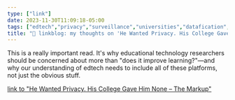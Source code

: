```yaml
---
type: ["link"]
date: 2023-11-30T11:09:18-05:00
tags: ["edtech","privacy","surveillance","universities","datafication","Fight for the Future","Canvas","Kyle Jones"]
title: "🔗 linkblog: my thoughts on 'He Wanted Privacy. His College Gave Him None – The Markup'"
---
```

This is a really important read. It's why educational technology researchers should be concerned about more than "does it improve learning?"—and why our understanding of edtech needs to include all of these platforms, not just the obvious stuff.

[link to "He Wanted Privacy. His College Gave Him None – The Markup"](https://themarkup.org/machine-learning/2023/11/30/he-wanted-privacy-his-college-gave-him-none)
